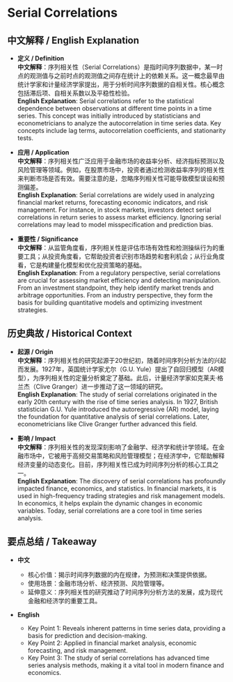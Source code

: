 # Serial Correlations

## 中文解释 / English Explanation

* **定义 / Definition**  
  **中文解释**：序列相关性（Serial Correlations）是指时间序列数据中，某一时点的观测值与之前时点的观测值之间存在统计上的依赖关系。这一概念最早由统计学家和计量经济学家提出，用于分析时间序列数据的自相关性。核心概念包括滞后项、自相关系数以及平稳性检验。  
  **English Explanation**: Serial correlations refer to the statistical dependence between observations at different time points in a time series. This concept was initially introduced by statisticians and econometricians to analyze the autocorrelation in time series data. Key concepts include lag terms, autocorrelation coefficients, and stationarity tests.

* **应用 / Application**  
  **中文解释**：序列相关性广泛应用于金融市场的收益率分析、经济指标预测以及风险管理等领域。例如，在股票市场中，投资者通过检测收益率序列的相关性来判断市场是否有效。需要注意的是，忽略序列相关性可能导致模型误设和预测偏差。  
  **English Explanation**: Serial correlations are widely used in analyzing financial market returns, forecasting economic indicators, and risk management. For instance, in stock markets, investors detect serial correlations in return series to assess market efficiency. Ignoring serial correlations may lead to model misspecification and prediction bias.

* **重要性 / Significance**  
  **中文解释**：从监管角度看，序列相关性是评估市场有效性和检测操纵行为的重要工具；从投资角度看，它帮助投资者识别市场趋势和套利机会；从行业角度看，它是构建量化模型和优化投资策略的基础。  
  **English Explanation**: From a regulatory perspective, serial correlations are crucial for assessing market efficiency and detecting manipulation. From an investment standpoint, they help identify market trends and arbitrage opportunities. From an industry perspective, they form the basis for building quantitative models and optimizing investment strategies.

## 历史典故 / Historical Context

* **起源 / Origin**  
  **中文解释**：序列相关性的研究起源于20世纪初，随着时间序列分析方法的兴起而发展。1927年，英国统计学家尤尔（G.U. Yule）提出了自回归模型（AR模型），为序列相关性的定量分析奠定了基础。此后，计量经济学家如克莱夫·格兰杰（Clive Granger）进一步推动了这一领域的研究。  
  **English Explanation**: The study of serial correlations originated in the early 20th century with the rise of time series analysis. In 1927, British statistician G.U. Yule introduced the autoregressive (AR) model, laying the foundation for quantitative analysis of serial correlations. Later, econometricians like Clive Granger further advanced this field.

* **影响 / Impact**  
  **中文解释**：序列相关性的发现深刻影响了金融学、经济学和统计学领域。在金融市场中，它被用于高频交易策略和风险管理模型；在经济学中，它帮助解释经济变量的动态变化。目前，序列相关性已成为时间序列分析的核心工具之一。  
  **English Explanation**: The discovery of serial correlations has profoundly impacted finance, economics, and statistics. In financial markets, it is used in high-frequency trading strategies and risk management models. In economics, it helps explain the dynamic changes in economic variables. Today, serial correlations are a core tool in time series analysis.

## 要点总结 / Takeaway

* **中文**  
  - 核心价值：揭示时间序列数据的内在规律，为预测和决策提供依据。  
  - 使用场景：金融市场分析、经济预测、风险管理等。  
  - 延伸意义：序列相关性的研究推动了时间序列分析方法的发展，成为现代金融和经济学的重要工具。  

* **English**  
  - Key Point 1: Reveals inherent patterns in time series data, providing a basis for prediction and decision-making.  
  - Key Point 2: Applied in financial market analysis, economic forecasting, and risk management.  
  - Key Point 3: The study of serial correlations has advanced time series analysis methods, making it a vital tool in modern finance and economics.